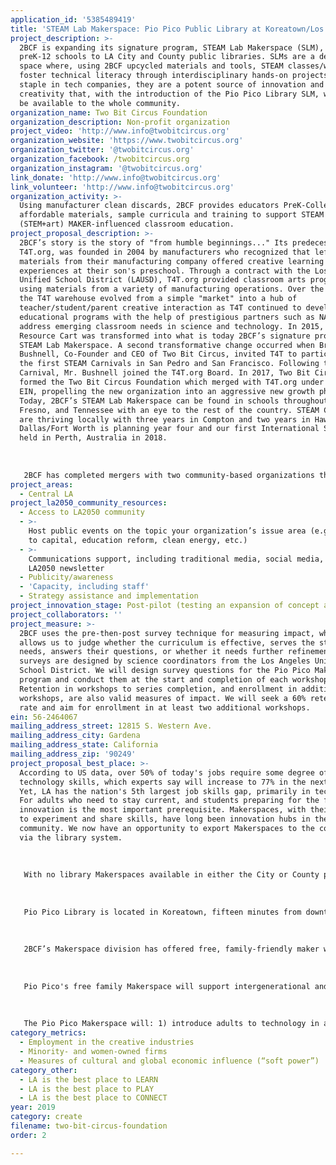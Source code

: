 ```yaml
---
application_id: '5385489419'
title: 'STEAM Lab Makerspace: Pio Pico Public Library at Koreatown/Los Angeles'
project_description: >-
  2BCF is expanding its signature program, STEAM Lab Makerspace (SLM), from
  preK-12 schools to LA City and County public libraries. SLMs are a designated
  space where, using 2BCF upcycled materials and tools, STEAM classes/workshops
  foster technical literacy through interdisciplinary hands-on projects. A
  staple in tech companies, they are a potent source of innovation and
  creativity that, with the introduction of the Pio Pico Library SLM, will now
  be available to the whole community.
organization_name: Two Bit Circus Foundation
organization_description: Non-profit organization
project_video: 'http://www.info@twobitcircus.org'
organization_website: 'https://www.twobitcircus.org'
organization_twitter: '@twobitcircus.org'
organization_facebook: /twobitcircus.org
organization_instagram: '@twobitcircus.org'
link_donate: 'http://www.info@twobitcircus.org'
link_volunteer: 'http://www.info@twobitcircus.org'
organization_activity: >-
  Using manufacturer clean discards, 2BCF provides educators PreK-College
  affordable materials, sample curricula and training to support STEAM
  (STEM+art) MAKER-influenced classroom education.
project_proposal_description: >-
  2BCF’s story is the story of "from humble beginnings..." Its predecessor,
  T4T.org, was founded in 2004 by manufacturers who recognized that leftover
  materials from their manufacturing company offered creative learning
  experiences at their son's preschool. Through a contract with the Los Angeles
  Unified School District (LAUSD), T4T.org provided classroom arts programming,
  using materials from a variety of manufacturing operations. Over the years,
  the T4T warehouse evolved from a simple "market" into a hub of
  teacher/student/parent creative interaction as T4T continued to develop
  educational programs with the help of prestigious partners such as NASA to
  address emerging classroom needs in science and technology. In 2015, T4T.org’s
  Resource Cart was transformed into what is today 2BCF’s signature program, the
  STEAM Lab Makerspace. A second transformative change occurred when Brent
  Bushnell, Co-Founder and CEO of Two Bit Circus, invited T4T to participate in
  the first STEAM Carnivals in San Pedro and San Francisco. Following the STEAM
  Carnival, Mr. Bushnell joined the T4T.org Board. In 2017, Two Bit Circus
  formed the Two Bit Circus Foundation which merged with T4T.org under T4T’s
  EIN, propelling the new organization into an aggressive new growth phase.
  Today, 2BCF’s STEAM Lab Makerspace can be found in schools throughout So. CA,
  Fresno, and Tennessee with an eye to the rest of the country. STEAM Carnivals
  are thriving locally with three years in Compton and two years in Hawthorne.
  Dallas/Fort Worth is planning year four and our first International SC was
  held in Perth, Australia in 2018. 
   
   
   
   2BCF has completed mergers with two community-based organizations that will remain as Divisions within 2BCF. Imagination Foundation (IF), which grew out of “Caine’s Arcade,” finds, fosters and funds creativity and entrepreneurship in children around the world and LA Makerspace (LAM) with a mission to ensure equitable access to the technical knowledge, digital literacy, and problem-solving skills. 2BCF has now embarked on its newest mission to bring the benefits of its STEAM Lab Makerspace into the community-at-large through the public library system.
project_areas:
  - Central LA
project_la2050_community_resources:
  - Access to LA2050 community
  - >-
    Host public events on the topic your organization’s issue area (e.g. access
    to capital, education reform, clean energy, etc.) 
  - >-
    Communications support, including traditional media, social media, and
    LA2050 newsletter
  - Publicity/awareness
  - 'Capacity, including staff'
  - Strategy assistance and implementation
project_innovation_stage: Post-pilot (testing an expansion of concept after initially successful pilot)
project_collaborators: ''
project_measure: >-
  2BCF uses the pre-then-post survey technique for measuring impact, which
  allows us to judge whether the curriculum is effective, serves the students'
  needs, answers their questions, or whether it needs further refinement. Our
  surveys are designed by science coordinators from the Los Angeles Unified
  School District. We will design survey questions for the Pio Pico Makerspace
  program and conduct them at the start and completion of each workshop series.
  Retention in workshops to series completion, and enrollment in additional
  workshops, are also valid measures of impact. We will seek a 60% retention
  rate and aim for enrollment in at least two additional workshops.
ein: 56-2464067
mailing_address_street: 12815 S. Western Ave.
mailing_address_city: Gardena
mailing_address_state: California
mailing_address_zip: '90249'
project_proposal_best_place: >-
  According to US data, over 50% of today's jobs require some degree of
  technology skills, which experts say will increase to 77% in the next decade.
  Yet, LA has the nation's 5th largest job skills gap, primarily in technology.
  For adults who need to stay current, and students preparing for the future,
  innovation is the most important prerequisite. Makerspaces, with their freedom
  to experiment and share skills, have long been innovation hubs in the tech
  community. We now have an opportunity to export Makerspaces to the community
  via the library system.
   
   
   
   With no library Makerspaces available in either the City or County public library system, 2BCF proposes to launch the first dedicated Makerspace in a Los Angeles City public library at the Pio Pico Koreatown Library. With support from LA2050, over 6 months, 3,000 sq. ft. of space would be built out, furnished, equipped with 3D printers, and supplied with 2BCF recycled materials. The Workshop schedule would include such topics as: Open Making Hours, Coding in Minecraft, Intro to Coding for Adults, Circuit Bending Music, Little Makers (2-4 year olds), and Citizen Science. Program effectiveness will be measured by pre-then-post surveys conducted at every workshop series.
   
   
   
   Pio Pico Library is located in Koreatown, fifteen minutes from downtown Los Angeles and near the Koreatown/Western Station metro stop. Its population is 53.5% Latino, with a median household income 45% lower than the city's. The library is surrounded by numerous public and private elementary, middle and high schools. 
   
   
   
   2BCF’s Makerspace division has offered free, family-friendly maker workshops to the public at various Los Angeles Public Library branches since 2014, while training library staff to develop and execute their own maker events.
   
   
   
   Pio Pico's free family Makerspace will support intergenerational and diverse learners, giving multicultural families a welcoming, safe space to explore new technologies and develop their skills and projects. With support of experienced Makers, users will develop important “soft skills” that are key to success in the workplace and entrepreneurship, as well as daily life. Opening access to advanced technologies will encourage users to develop badly-needed STEAM workforce skills and pursue entrepreneurial goals. 
   
   
   
   The Pio Pico Makerspace will: 1) introduce adults to technology in a self-empowering atmosphere with real-world relevance; 2) provide opportunities for students in underserved schools to enhance their creative and critical thinking skills outside of the classroom; and, 3) in the most ethnically diverse city in the nation, allow residents of varied backgrounds to have multi-cultural conversations, fostering understanding on more contentious city-wide issues. But, most important, the Pio Pico Makerspace is a democratization of knowledge, a reaffirmation of our society's commitment to universal knowledge through the public library system.
category_metrics:
  - Employment in the creative industries
  - Minority- and women-owned firms
  - Measures of cultural and global economic influence (“soft power”)
category_other:
  - LA is the best place to LEARN
  - LA is the best place to PLAY
  - LA is the best place to CONNECT
year: 2019
category: create
filename: two-bit-circus-foundation
order: 2

---
```

